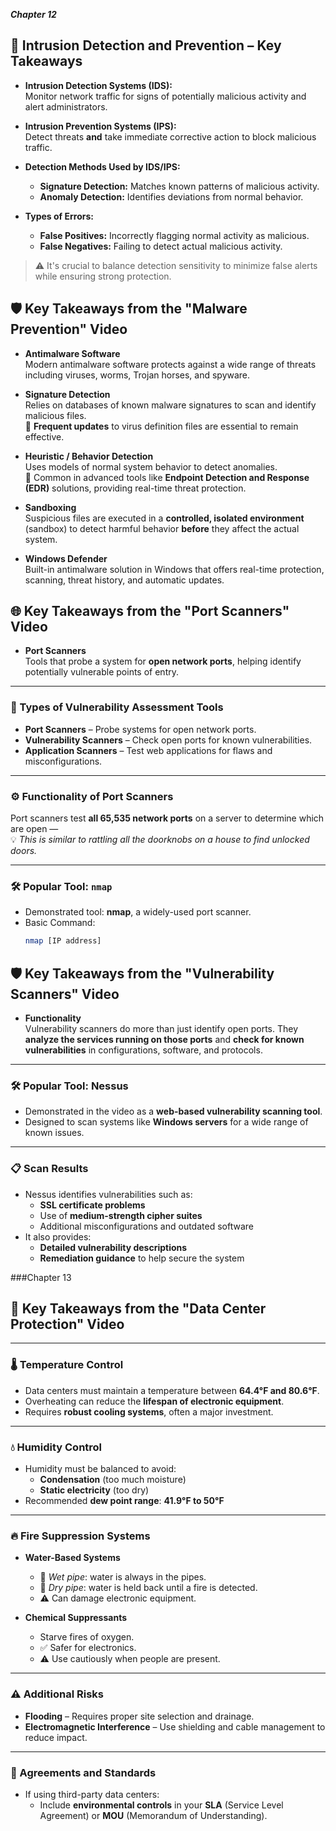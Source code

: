 ***Chapter 12*** 

## 🔐 Intrusion Detection and Prevention – Key Takeaways

- **Intrusion Detection Systems (IDS):**  
  Monitor network traffic for signs of potentially malicious activity and alert administrators.

- **Intrusion Prevention Systems (IPS):**  
  Detect threats **and** take immediate corrective action to block malicious traffic.

- **Detection Methods Used by IDS/IPS:**  
  - **Signature Detection:** Matches known patterns of malicious activity.  
  - **Anomaly Detection:** Identifies deviations from normal behavior.

- **Types of Errors:**  
  - **False Positives:** Incorrectly flagging normal activity as malicious.  
  - **False Negatives:** Failing to detect actual malicious activity.

> ⚠️ It's crucial to balance detection sensitivity to minimize false alerts while ensuring strong protection.



## 🛡️ Key Takeaways from the "Malware Prevention" Video

- **Antimalware Software**  
  Modern antimalware software protects against a wide range of threats including viruses, worms, Trojan horses, and spyware.

- **Signature Detection**  
  Relies on databases of known malware signatures to scan and identify malicious files.  
  🔄 **Frequent updates** to virus definition files are essential to remain effective.

- **Heuristic / Behavior Detection**  
  Uses models of normal system behavior to detect anomalies.  
  📌 Common in advanced tools like **Endpoint Detection and Response (EDR)** solutions, providing real-time threat protection.

- **Sandboxing**  
  Suspicious files are executed in a **controlled, isolated environment** (sandbox) to detect harmful behavior **before** they affect the actual system.

- **Windows Defender**  
  Built-in antimalware solution in Windows that offers real-time protection, scanning, threat history, and automatic updates.


## 🌐 Key Takeaways from the "Port Scanners" Video

- **Port Scanners**  
  Tools that probe a system for **open network ports**, helping identify potentially vulnerable points of entry.

---

### 🔧 Types of Vulnerability Assessment Tools

- **Port Scanners** – Probe systems for open network ports.  
- **Vulnerability Scanners** – Check open ports for known vulnerabilities.  
- **Application Scanners** – Test web applications for flaws and misconfigurations.

---

### ⚙️ Functionality of Port Scanners

Port scanners test **all 65,535 network ports** on a server to determine which are open —  
💡 *This is similar to rattling all the doorknobs on a house to find unlocked doors.*

---

### 🛠️ Popular Tool: `nmap`

- Demonstrated tool: **nmap**, a widely-used port scanner.
- Basic Command:  
  ```bash
  nmap [IP address]

## 🛡️ Key Takeaways from the "Vulnerability Scanners" Video

- **Functionality**  
  Vulnerability scanners do more than just identify open ports. They **analyze the services running on those ports** and **check for known vulnerabilities** in configurations, software, and protocols.

---

### 🛠️ Popular Tool: **Nessus**

- Demonstrated in the video as a **web-based vulnerability scanning tool**.
- Designed to scan systems like **Windows servers** for a wide range of known issues.

---

### 📋 Scan Results

- Nessus identifies vulnerabilities such as:
  - **SSL certificate problems**
  - Use of **medium-strength cipher suites**
  - Additional misconfigurations and outdated software
- It also provides:
  - **Detailed vulnerability descriptions**
  - **Remediation guidance** to help secure the system

###Chapter 13

## 🏢 Key Takeaways from the "Data Center Protection" Video

---

### 🌡️ Temperature Control
- Data centers must maintain a temperature between **64.4°F and 80.6°F**.
- Overheating can reduce the **lifespan of electronic equipment**.
- Requires **robust cooling systems**, often a major investment.

---

### 💧 Humidity Control
- Humidity must be balanced to avoid:
  - **Condensation** (too much moisture)
  - **Static electricity** (too dry)
- Recommended **dew point range**: **41.9°F to 50°F**

---

### 🔥 Fire Suppression Systems

- **Water-Based Systems**  
  - 🔹 *Wet pipe*: water is always in the pipes.  
  - 🔹 *Dry pipe*: water is held back until a fire is detected.  
  - ⚠️ Can damage electronic equipment.

- **Chemical Suppressants**  
  - Starve fires of oxygen.  
  - ✅ Safer for electronics.  
  - ⚠️ Use cautiously when people are present.

---

### ⚠️ Additional Risks
- **Flooding** – Requires proper site selection and drainage.  
- **Electromagnetic Interference** – Use shielding and cable management to reduce impact.

---

### 📄 Agreements and Standards
- If using third-party data centers:
  - Include **environmental controls** in your **SLA** (Service Level Agreement) or **MOU** (Memorandum of Understanding).



